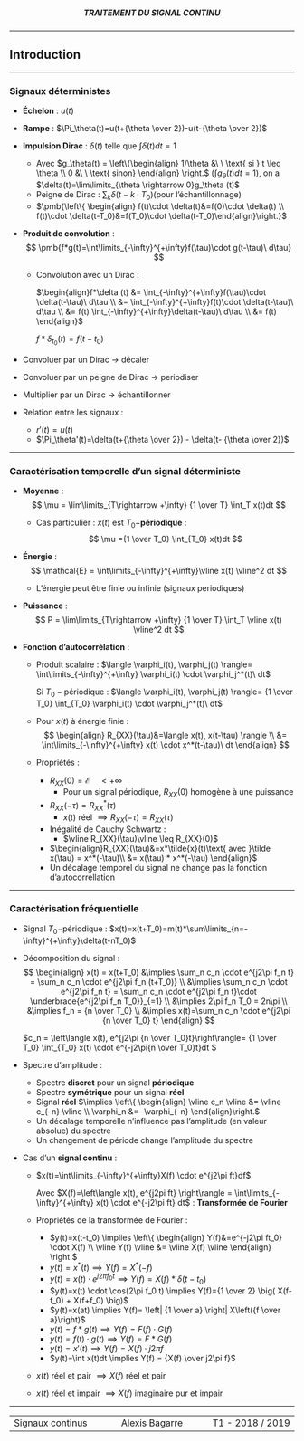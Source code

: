 <h5 style="text-align: center"> TRAITEMENT DU SIGNAL CONTINU </h5>

------

## **Introduction**

------

### Signaux déterministes

- **Échelon** : $u(t)$
- **Rampe** : $\Pi_\theta(t)=u(t+{\theta \over 2})-u(t-{\theta \over 2})$
- **Impulsion Dirac** : $\delta(t)$ telle que $\int \delta(t)dt = 1$
  - Avec $g_\theta(t) = \left\{\begin{align} 1/\theta &\ \ \text{ si } t \leq \theta \\ 0 &\ \ \text{ sinon} \end{align} \right.​$  $\big(\int g_\theta(t)dt = 1\big)​$, on a $\delta(t)=\lim\limits_{\theta \rightarrow 0}g_\theta (t)​$
  - Peigne de Dirac : $\sum_k \delta(t-k\cdot T_0)​$ (pour l’échantillonnage)
  - $\pmb{\left\{ \begin{align} f(t)\cdot \delta(t)&=f(0)\cdot \delta(t) \\ f(t)\cdot \delta(t-T_0)&=f(T_0)\cdot \delta(t-T_0)\end{align}\right.}$



- **Produit de convolution** : 
  $$
  \pmb{f*g(t)=\int\limits_{-\infty}^{+\infty}f(\tau)\cdot g(t-\tau)\ d\tau}
  $$


  - Convolution avec un Dirac : 

    $\begin{align}f*\delta (t) &= \int_{-\infty}^{+\infty}f(\tau)\cdot \delta(t-\tau)\ d\tau \\ &=  \int_{-\infty}^{+\infty}f(t)\cdot \delta(t-\tau)\ d\tau \\ &= f(t) \int_{-\infty}^{+\infty}\delta(t-\tau)\ d\tau \\ &= f(t) \end{align}$

    

    $f*\delta_{t_0}(t)=f(t-t_0)$

  

- Convoluer par un Dirac $\rightarrow$ décaler

- Convoluer par un peigne de Dirac $\rightarrow$ periodiser

- Multiplier par un Dirac $\rightarrow$ échantillonner



- Relation entre les signaux :
  - $r'(t)=u(t)$
  - $\Pi_\theta'(t)=\delta(t+{\theta \over 2}) - \delta(t- {\theta \over 2})$

---

### Caractérisation **temporelle** d’un signal déterministe

- **Moyenne** :
  $$
  \mu = \lim\limits_{T\rightarrow +\infty} {1 \over T} \int_T x(t)dt
  $$


  - Cas particulier : $x(t)$ est $T_0 -$**périodique** :
    $$
    \mu ={1 \over T_0} \int_{T_0} x(t)dt
    $$

  

- **Énergie** :
  $$
  \mathcal{E} = \int\limits_{-\infty}^{+\infty}\vline x(t) \vline^2 dt
  $$


  - L’énergie peut être finie ou infinie (signaux periodiques)

    

- **Puissance** : 
  $$
  P = \lim\limits_{T\rightarrow +\infty} {1 \over T} \int_T \vline x(t) \vline^2 dt
  $$

- **Fonction d’autocorrélation** :

  - Produit scalaire : $\langle \varphi_i(t), \varphi_j(t) \rangle= \int\limits_{-\infty}^{+\infty} \varphi_i(t) \cdot \varphi_j^*(t)\ dt$

    Si $T_0-​$périodique : $\langle \varphi_i(t), \varphi_j(t) \rangle= {1 \over T_0} \int_{T_0} \varphi_i(t) \cdot \varphi_j^*(t)\ dt​$

    

  - Pour $x(t)​$ à énergie finie : 
    $$
    \begin{align}
    R_{XX}(\tau)&=\langle x(t), x(t-\tau) \rangle \\
    &= \int\limits_{-\infty}^{+\infty} x(t) \cdot x^*(t-\tau)\ dt
    \end{align}
    $$

  - Propriétés :

    - $R_{XX}(0) = \mathcal{E} \ \ \ \ < +\infty$
      - Pour un signal périodique, $R_{XX}(0)$ homogène à une puissance
    - $R_{XX}(-\tau) = {R_{XX}}^{*}(\tau)​$
      - $x(t)$ réel $\implies R_{XX}(-\tau)=R_{XX}(\tau)$
    - Inégalité de Cauchy Schwartz :
      - $\vline R_{XX}(\tau)\vline \leq R_{XX}(0)​$
    - $\begin{align}R_{XX}(\tau)&=x*\tilde{x}(t)\text{ avec }\tilde x(\tau) = x^*(-\tau)\\ &= x(\tau) * x^*(-\tau) \end{align}$
    - Un décalage temporel du signal ne change pas la fonction d’autocorrellation



---

### Caractérisation **fréquentielle**

- Signal $T_0-$périodique : $x(t)=x(t+T_0)=m(t)*\sum\limits_{n=-\infty}^{+\infty}\delta(t-nT_0)$

- Décomposition du signal : 
  $$
  \begin{align}
  x(t) = x(t+T_0) &\implies \sum_n c_n \cdot e^{j2\pi f_n t} = \sum_n c_n \cdot e^{j2\pi f_n (t+T_0)} \\ 
  &\implies \sum_n c_n \cdot e^{j2\pi f_n t} = \sum_n c_n \cdot e^{j2\pi f_n t}\cdot \underbrace{e^{j2\pi f_n T_0}}_{=1} \\
  &\implies 2\pi f_n T_0 = 2n\pi \\
  &\implies f_n = {n \over T_0} \\
  &\implies x(t)=\sum_n c_n \cdot e^{j2\pi {n \over T_0} t}
  \end{align}
  $$

  $c_n = \left\langle x(t), e^{j2\pi {n \over T_0}t}\right\rangle= {1 \over T_0} \int_{T_0} x(t) \cdot e^{-j2\pi{n \over T_0}t}dt $



- Spectre d’amplitude :
  - Spectre **discret** pour un signal **périodique**
  - Spectre **symétrique** pour un signal **réel**
  - Signal **réel** $\implies \left\{ \begin{align} \vline c_n \vline &= \vline c_{-n} \vline \\ \varphi_n &= -\varphi_{-n} \end{align}\right.$
  - Un décalage temporelle n’influence pas l’amplitude (en valeur absolue) du spectre
  - Un changement de période change l’amplitude du spectre



- Cas d’un **signal continu** :

  - $x(t)=\int\limits_{-\infty}^{+\infty}X(f) \cdot e^{j2\pi ft}df$

    Avec $X(f)=\left\langle x(t), e^{j2pi ft} \right\rangle = \int\limits_{-\infty}^{+\infty} x(t) \cdot e^{-j2\pi ft} dt​$  : **Transformée de Fourier**

  - Propriétés de la transformée de Fourier :

    - $y(t)=x(t-t_0) \implies \left\{ \begin{align} Y(f)&=e^{-j2\pi ft_0} \cdot X(f) \\ \vline Y(f) \vline &= \vline X(f) \vline \end{align} \right.$
    - $y(t)=x^*(t) \implies Y(f)=X^*(-f)$
    - $y(t)=x(t)\cdot e^{j2\pi f_0 t} \implies Y(f) = X(f) * \delta(t-t_0)​$
    - $y(t)=x(t) \cdot \cos(2\pi f_0 t) \implies Y(f)={1 \over 2} \big( X(f-f_0) + X(f+f_0) \big)$
    - $y(t)=x(at) \implies Y(f)= \left| {1 \over a} \right| X\left({f \over a}\right)$
    - $y(t)=f*g(t) \implies Y(f)=F(f) \cdot G(f)$
    - $y(t)=f(t) \cdot g(t) \implies Y(f)=F * G(f)$
    - $y(t)=x'(t) \implies Y(f)=X(f)\cdot j2\pi f$
    - $y(t)=\int x(t)dt \implies Y(f) = {X(f) \over j2\pi f}$

  - $x(t)$ réel et pair $\implies X(f)$ réel et pair

  - $x(t)$ réel et impair $\implies X(f)$ imaginaire pur et impair

------

<table width="90%">
<tr>
<td style="width: 30%; text-align: left; background:transparent; border:0;">Signaux continus</td>
<td style="width: 30%; text-align: center; background:transparent; border:0;">Alexis Bagarre</td>
<td style="width: 30%; text-align: right; background:transparent; border:0;">T1 - 2018 / 2019</td>
</tr>
</table>